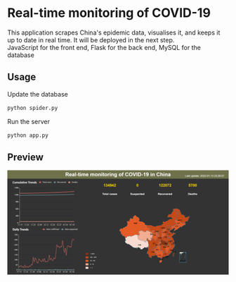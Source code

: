 # Real-time monitoring of COVID-19
This application scrapes China's epidemic data, visualises it, and keeps it up to date in real time. It will be deployed in the next step.   
JavaScript for the front end, Flask for the back end, MySQL for the database

## Usage
Update the database
```bash
python spider.py
```
Run the server
```bash
python app.py
```
## Preview
![Alt text](static/pic/Preview.png)
